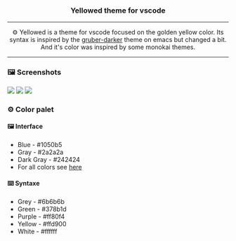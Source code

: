 <h3 align="center">Yellowed theme for vscode</h3>

---

<p align="center">⚙️ Yellowed is a theme for vscode focused on the golden yellow color. Its syntax is inspired by the <a href="https://github.com/rexim/gruber-darker-theme">gruber-darker</a> theme on emacs but changed a bit. And it's color was inspired by some monokai themes.</p>

---

### 🖼️ Screenshots
![](https://cdn.discordapp.com/attachments/594977170850447411/955861490651496509/screenshot1.png)
![](https://cdn.discordapp.com/attachments/594977170850447411/955861491100295238/screenshot2.png)
![](https://cdn.discordapp.com/attachments/594977170850447411/955861491364532284/screenshot3.png)

### ⚙️ Color palet

#### 🖼️ Interface
- Blue      - #1050b5
- Gray      - #2a2a2a
- Dark Gray - #242424
- For all colors see [here](./themes/Yellowed-color-theme.json)

#### ⌨️ Syntaxe
- Grey      - #6b6b6b
- Green     - #378b1d
- Purple    - #ff80f4
- Yellow    - #ffd900
- White     - #ffffff
